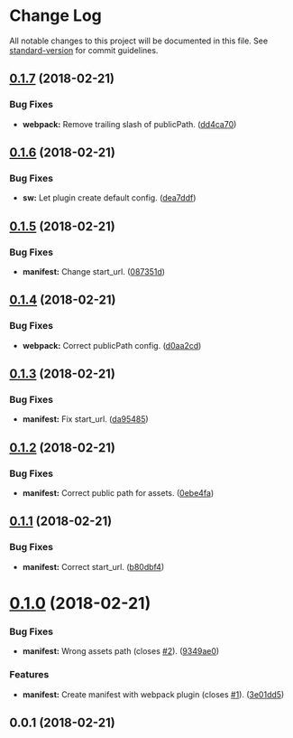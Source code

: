 # Change Log

All notable changes to this project will be documented in this file. See [standard-version](https://github.com/conventional-changelog/standard-version) for commit guidelines.

<a name="0.1.7"></a>
## [0.1.7](https://github.com/matsp/pwa-experiments/compare/v0.1.6...v0.1.7) (2018-02-21)


### Bug Fixes

* **webpack:** Remove trailing slash of publicPath. ([dd4ca70](https://github.com/matsp/pwa-experiments/commit/dd4ca70))



<a name="0.1.6"></a>
## [0.1.6](https://github.com/matsp/pwa-experiments/compare/v0.1.5...v0.1.6) (2018-02-21)


### Bug Fixes

* **sw:** Let plugin create default config. ([dea7ddf](https://github.com/matsp/pwa-experiments/commit/dea7ddf))



<a name="0.1.5"></a>
## [0.1.5](https://github.com/matsp/pwa-experiments/compare/v0.1.4...v0.1.5) (2018-02-21)


### Bug Fixes

* **manifest:** Change start_url. ([087351d](https://github.com/matsp/pwa-experiments/commit/087351d))



<a name="0.1.4"></a>
## [0.1.4](https://github.com/matsp/pwa-experiments/compare/v0.1.3...v0.1.4) (2018-02-21)


### Bug Fixes

* **webpack:** Correct publicPath config. ([d0aa2cd](https://github.com/matsp/pwa-experiments/commit/d0aa2cd))



<a name="0.1.3"></a>
## [0.1.3](https://github.com/matsp/pwa-experiments/compare/v0.1.2...v0.1.3) (2018-02-21)


### Bug Fixes

* **manifest:** Fix start_url. ([da95485](https://github.com/matsp/pwa-experiments/commit/da95485))



<a name="0.1.2"></a>
## [0.1.2](https://github.com/matsp/pwa-experiments/compare/v0.1.1...v0.1.2) (2018-02-21)


### Bug Fixes

* **manifest:** Correct public path for assets. ([0ebe4fa](https://github.com/matsp/pwa-experiments/commit/0ebe4fa))



<a name="0.1.1"></a>
## [0.1.1](https://github.com/matsp/pwa-experiments/compare/v0.1.0...v0.1.1) (2018-02-21)


### Bug Fixes

* **manifest:** Correct start_url. ([b80dbf4](https://github.com/matsp/pwa-experiments/commit/b80dbf4))



<a name="0.1.0"></a>
# [0.1.0](https://github.com/matsp/pwa-experiments/compare/v0.0.1...v0.1.0) (2018-02-21)


### Bug Fixes

* **manifest:** Wrong assets path (closes [#2](https://github.com/matsp/pwa-experiments/issues/2)). ([9349ae0](https://github.com/matsp/pwa-experiments/commit/9349ae0))


### Features

* **manifest:** Create manifest with webpack plugin (closes [#1](https://github.com/matsp/pwa-experiments/issues/1)). ([3e01dd5](https://github.com/matsp/pwa-experiments/commit/3e01dd5))



<a name="0.0.1"></a>
## 0.0.1 (2018-02-21)
